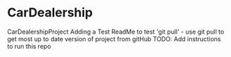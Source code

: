 # CarDealership
CarDealershipProject
Adding a Test ReadMe to test 'git pull' - use git pull to get most up to date version of project from gitHub
TODO: Add instructions to run this repo     
